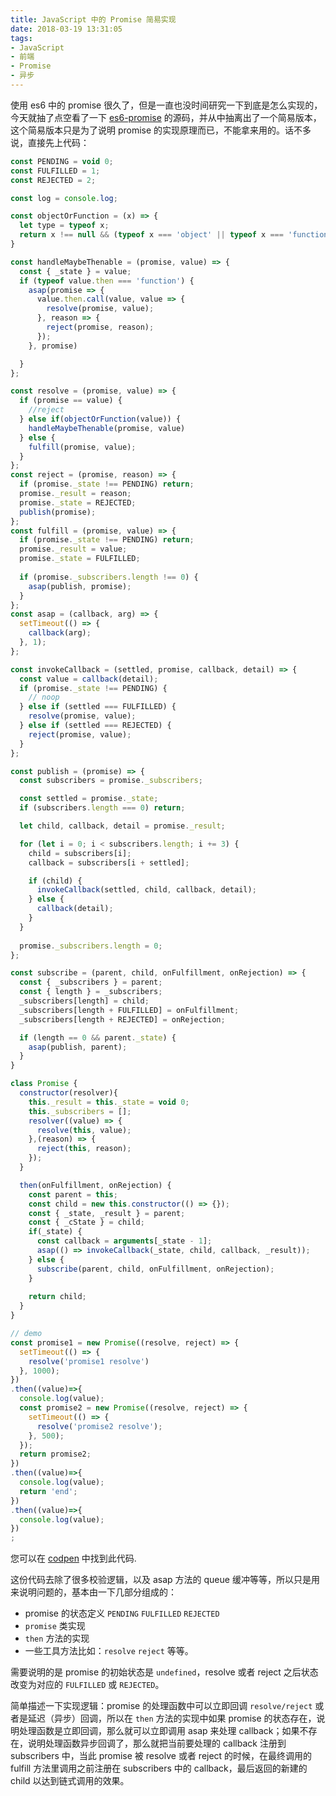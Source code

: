 ```yaml
---
title: JavaScript 中的 Promise 简易实现
date: 2018-03-19 13:31:05
tags:
- JavaScript
- 前端
- Promise
- 异步
---
```


使用 es6 中的 promise 很久了，但是一直也没时间研究一下到底是怎么实现的，今天就抽了点空看了一下 [es6-promise](https://github.com/stefanpenner/es6-promise) 的源码，并从中抽离出了一个简易版本，这个简易版本只是为了说明 promise 的实现原理而已，不能拿来用的。话不多说，直接先上代码：

``` javascript
const PENDING = void 0;
const FULFILLED = 1;
const REJECTED = 2;

const log = console.log;

const objectOrFunction = (x) => {
  let type = typeof x;
  return x !== null && (typeof x === 'object' || typeof x === 'function')
}

const handleMaybeThenable = (promise, value) => {
  const { _state } = value;
  if (typeof value.then === 'function') {
    asap(promise => {
      value.then.call(value, value => {
        resolve(promise, value);
      }, reason => {
        reject(promise, reason);
      });
    }, promise)

  }
};

const resolve = (promise, value) => {
  if (promise == value) {
    //reject
  } else if(objectOrFunction(value)) {
    handleMaybeThenable(promise, value)
  } else {
    fulfill(promise, value);
  }
};
const reject = (promise, reason) => {
  if (promise._state !== PENDING) return;
  promise._result = reason;
  promise._state = REJECTED;
  publish(promise);
};
const fulfill = (promise, value) => {
  if (promise._state !== PENDING) return;
  promise._result = value;
  promise._state = FULFILLED;
  
  if (promise._subscribers.length !== 0) {
    asap(publish, promise);
  }
};
const asap = (callback, arg) => {
  setTimeout(() => {
    callback(arg);
  }, 1);
};

const invokeCallback = (settled, promise, callback, detail) => {
  const value = callback(detail);
  if (promise._state !== PENDING) {
    // noop
  } else if (settled === FULFILLED) {
    resolve(promise, value);
  } else if (settled === REJECTED) {
    reject(promise, value);
  }
};

const publish = (promise) => {
  const subscribers = promise._subscribers;

  const settled = promise._state;
  if (subscribers.length === 0) return;

  let child, callback, detail = promise._result;

  for (let i = 0; i < subscribers.length; i += 3) {
    child = subscribers[i];
    callback = subscribers[i + settled];

    if (child) {
      invokeCallback(settled, child, callback, detail);
    } else {
      callback(detail);
    }
  }
  
  promise._subscribers.length = 0;
};

const subscribe = (parent, child, onFulfillment, onRejection) => {
  const { _subscribers } = parent;
  const { length } = _subscribers;
  _subscribers[length] = child;
  _subscribers[length + FULFILLED] = onFulfillment;
  _subscribers[length + REJECTED] = onRejection;

  if (length == 0 && parent._state) {
    asap(publish, parent);
  }
}

class Promise {
  constructor(resolver){
    this._result = this._state = void 0;
    this._subscribers = [];
    resolver((value) => {
      resolve(this, value);
    },(reason) => {
      reject(this, reason);
    });
  }

  then(onFulfillment, onRejection) {
    const parent = this;
    const child = new this.constructor(() => {});
    const { _state, _result } = parent;
    const { _cState } = child;
    if(_state) {
      const callback = arguments[_state - 1];
      asap(() => invokeCallback(_state, child, callback, _result));
    } else {
      subscribe(parent, child, onFulfillment, onRejection);
    }
    
    return child;
  }
}

// demo
const promise1 = new Promise((resolve, reject) => {
  setTimeout(() => {
    resolve('promise1 resolve')
  }, 1000);
})
.then((value)=>{
  console.log(value);
  const promise2 = new Promise((resolve, reject) => {
    setTimeout(() => {
      resolve('promise2 resolve');
    }, 500);
  });
  return promise2;
})
.then((value)=>{
  console.log(value);
  return 'end';
})
.then((value)=>{
  console.log(value);
})
;

```

您可以在 [codpen](https://codepen.io/anon/pen/qoqJGx?editors=1112) 中找到此代码.

这份代码去除了很多校验逻辑，以及 asap 方法的 queue 缓冲等等，所以只是用来说明问题的，基本由一下几部分组成的：
* promise 的状态定义 `PENDING` `FULFILLED` `REJECTED`
* `promise` 类实现
* `then` 方法的实现
* 一些工具方法比如：`resolve` `reject` 等等。

需要说明的是 promise 的初始状态是 `undefined`，resolve 或者 reject 之后状态改变为对应的 `FULFILLED` 或 `REJECTED`。


简单描述一下实现逻辑：promise 的处理函数中可以立即回调 `resolve/reject` 或者是延迟（异步）回调，所以在 `then` 方法的实现中如果 promise 的状态存在，说明处理函数是立即回调，那么就可以立即调用 asap 来处理 callback；如果不存在，说明处理函数异步回调了，那么就把当前要处理的 callback 注册到 subscribers 中，当此 promise 被 resolve 或者 reject 的时候，在最终调用的 fulfill 方法里调用之前注册在 subscribers 中的 callback，最后返回的新建的 child 以达到链式调用的效果。
